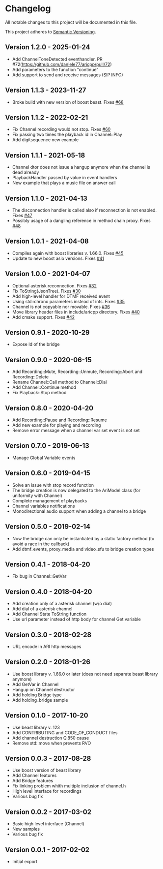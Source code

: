 # Changelog
All notable changes to this project will be documented in this file.

This project adheres to [Semantic Versioning](https://semver.org/spec/v2.0.0.html).

## Version 1.2.0 - 2025-01-24

 - Add ChannelToneDetected eventhandler. PR #72(https://github.com/daniele77/aricpp/pull/72)
 - Add parameters to the function "continue"
 - Add support to send and receive messages (SIP INFO)

## Version 1.1.3 - 2023-11-27

 - Broke build with new version of boost beast. Fixes [#68](https://github.com/daniele77/aricpp/issues/68)

## Version 1.1.2 - 2022-02-21

 - Fix Channel recording would not stop. Fixes [#60](https://github.com/daniele77/aricpp/issues/60)
 - Fix passing two times the playback id in Channel::Play
 - Add digitsequence new example

## Version 1.1.1 - 2021-05-18

 - Channel dtor does not issue a hangup anymore when the channel is dead already
 - PlaybackHandler passed by value in event handlers
 - New example that plays a music file on answer call

## Version 1.1.0 - 2021-04-13

- The disconnection handler is called also if reconnection is not enabled. Fixes [#47](https://github.com/daniele77/aricpp/issues/47) 
- Possibly usage of a dangling reference in method chain proxy. Fixes [#48](https://github.com/daniele77/aricpp/issues/48) 

## Version 1.0.1 - 2021-04-08

- Compiles again with boost libraries v. 1.66.0. Fixes [#45](https://github.com/daniele77/aricpp/issues/45) 
- Update to new boost asio versions. Fixes [#41](https://github.com/daniele77/aricpp/issues/41) 

## Version 1.0.0 - 2021-04-07

- Optional asterisk reconnection. Fixes [#32](https://github.com/daniele77/aricpp/issues/32) 
- Fix ToString(JsonTree). Fixes [#30](https://github.com/daniele77/aricpp/issues/30) 
- Add high-level handler for DTMF received event
- Using std::chrono parameters instead of ints. Fixes [#35](https://github.com/daniele77/aricpp/issues/35) 
- Channel is not copyable nor movable. Fixes [#36](https://github.com/daniele77/aricpp/issues/36) 
- Move library header files in include/aricpp directory. Fixes [#40](https://github.com/daniele77/aricpp/issues/40) 
- Add cmake support. Fixes [#42](https://github.com/daniele77/aricpp/issues/42) 

## Version 0.9.1 - 2020-10-29

- Expose Id of the bridge

## Version 0.9.0 - 2020-06-15

- Add Recording::Mute, Recording::Unmute, Recording::Abort and Recording::Delete
- Rename Channel::Call method to Channel::Dial
- Add Channel::Continue method
- Fix Playback::Stop method

## Version 0.8.0 - 2020-04-20

- Add Recording::Pause and Recording::Resume
- Add new example for playing and recording
- Remove error message when a channel var set event is not set

## Version 0.7.0 - 2019-06-13

- Manage Global Variable events

## Version 0.6.0 - 2019-04-15

- Solve an issue with stop record function
- The bridge creation is now delegated to the AriModel class (for uniformity with Channel)
- Complete management of playbacks
- Channel variables notifications
- Monodirectional audio support when adding a channel to a bridge

## Version 0.5.0 - 2019-02-14

- Now the bridge can only be instantiated by a static factory method (to avoid a race in the callback)
- Add dtmf_events, proxy_media and video_sfu to bridge creation types

## Version 0.4.1 - 2018-04-20

- Fix bug in Channel::GetVar

## Version 0.4.0 - 2018-04-20

- Add creation only of a asterisk channel (w/o dial)
- Add dial of a asterisk channel
- Add Channel State ToString function
- Use url parameter instead of http body for channel Get variable

## Version 0.3.0 - 2018-02-28

- URL encode in ARI http messages

## Version 0.2.0 - 2018-01-26

- Use boost library v. 1.66.0 or later (does not need separate beast library anymore)
- Add GetVar in Channel
- Hangup on Channel destructor
- Add holding Bridge type
- Add holding_bridge sample

## Version 0.1.0 - 2017-10-20

- Use beast library v. 123
- Add CONTRIBUTING and CODE_OF_CONDUCT files
- Add channel destruction Q.850 cause
- Remove std::move when prevents RVO

## Version 0.0.3 - 2017-08-28 

- Use boost version of beast library
- Add Channel features
- Add Bridge features
- Fix linking problem whith multiple inclusion of channel.h
- High level interface for recordings
- Various bug fix

## Version 0.0.2 - 2017-03-02

- Basic high level interface (Channel)
- New samples
- Various bug fix

## Version 0.0.1 - 2017-02-02

- Initial export

